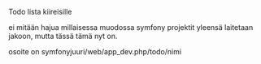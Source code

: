 Todo lista kiireisille

ei mitään hajua millaisessa muodossa symfony projektit yleensä laitetaan jakoon, mutta tässä tämä nyt on.

osoite on symfonyjuuri/web/app_dev.php/todo/nimi
